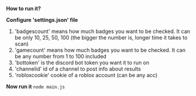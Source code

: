 **How to run it?**

**Configure 'settings.json' file**
  1. 'badgescount' means how much badges you want to be checked. It can be only 10, 25, 50, 100 (the bigger the number is, longer time it takes to scan)
  2. 'gamecount' means how much badges you want to be checked. It can be any number from 1 to 100 included
  3. 'bottoken' is the discord bot token you want it to run on
  4. 'channelid' id of a channel to post info about results
  5. 'robloxcookie' cookie of a roblox account (can be any acc)
  
  
  
**Now run it** ```node main.js```
